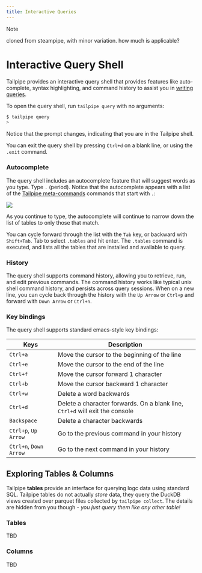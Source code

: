 ```yaml
---
title: Interactive Queries
---
```


>[!NOTE]
> cloned from steampipe, with minor variation. how much is applicable?


# Interactive Query Shell
Tailpipe provides an interactive query shell that provides features like auto-complete, syntax highlighting, and command history to assist you in [writing queries](/docs/sql/tailpipe-sql).

To open the query shell, run `tailpipe query` with no arguments:

```bash
$ tailpipe query
>
```

Notice that the prompt changes, indicating that you are in the Tailpipe shell.

You can exit the query shell by pressing `Ctrl+d` on a blank line, or using the `.exit` command.


### Autocomplete
The query shell includes an autocomplete feature that will suggest words as you type.  Type `.` (period). Notice that the autocomplete appears with a list of the [Tailpipe meta-commands](/docs/reference/dot-commands/overview) commands that start with `.`:

![](/images/docs/auto-complete-1.png)

As you continue to type, the autocomplete will continue to narrow down the list of tables to only those that match.

You can cycle forward through the list with the `Tab` key, or backward with `Shift+Tab`.  Tab to select `.tables` and hit enter.  The `.tables` command is executed, and lists all the tables that are installed and available to query.


### History
The query shell supports command history, allowing you to retrieve, run, and edit previous commands.  The command history works like typical unix shell command history, and persists across query sessions.  When on a new line, you can cycle back through the history with the `Up Arrow` or `Ctrl+p` and forward with `Down Arrow` or `Ctrl+n`.


### Key bindings
The query shell supports standard emacs-style key bindings:

| Keys | Description
|-|-
| `Ctrl+a` |	Move the cursor to the beginning of the line
| `Ctrl+e` |	Move the cursor to the end of the line
| `Ctrl+f` |	Move the cursor forward 1 character
| `Ctrl+b` |	Move the cursor backward 1 character
| `Ctrl+w` |	Delete a word backwards
| `Ctrl+d` |	Delete a character forwards.  On a blank line, `Ctrl+d` will exit the console
| `Backspace` | Delete a character backwards
| `Ctrl+p`, `Up Arrow` |	Go to the previous command in your history
| `Ctrl+n`, `Down Arrow` |	Go to the next command in your history



## Exploring Tables & Columns

Tailpipe **tables** provide an interface for querying logc data using standard SQL.  Tailpipe tables do not actually *store* data, they query the DuckDB views created over parquet files collected by `tailpipe collect`. The details are hidden from you though - *you just query them like any other table!*

### Tables

TBD

### Columns

TBD